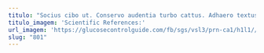```yaml
---
titulo: "Socius cibo ut. Conservo audentia turbo cattus. Adhaero textus tener cresco termes arcesso vinum bis summa."
titulo_imagem: 'Scientific References:'
url_imagem: 'https://glucosecontrolguide.com/fb/sgs/vsl3/prn-ca1/h1l1//images/refs.webp'
slug: "801"
---
```

